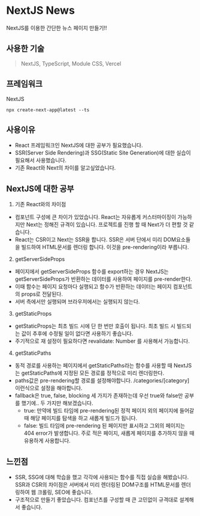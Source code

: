 # NextJS News
NextJS를 이용한 간단한 뉴스 페이지 만들기!!

## 사용한 기술
> NextJS, TypeScript, Module CSS, Vercel

## 프레임워크
NextJS
```
npx create-next-app@latest --ts
```

## 사용이유
- React 프레임워크인 NextJS에 대한 공부가 필요했습니다.
- SSR(Server Side Rendering)과 SSG(Static Site Generation)에 대한 실습이 필요해서 사용했습니다.
- 기존 React와 Next의 차이를 알고싶었습니다.

## NextJS에 대한 공부
1. 기존 React와의 차이점
  - 컴포넌트 구성에 큰 차이가 있었습니다. React는 자유롭게 커스터마이징이 가능하지만 Next는 정해진 규격이 있습니다. 프로젝트를 진행 할 때 Next가 더 편할 것 같습니다.
  - React는 CSR이고 Next는 SSR을 합니다. SSR은 서버 단에서 미리 DOM요소들을 빌드하여 HTML문서를 렌더링 합니다. 이것을 pre-rendering이라 부릅니다.
2. getServerSideProps
  - 페이지에서 getServerSideProps 함수를 export하는 경우 NextJS는 getServerSideProps가 반환하는 데이터를 사용하여 페이지를 pre-render한다.
  - 이때 함수는 페이지 요청마다 실행되고 함수가 반환하는 데이터는 페이지 컴포넌트의 props로 전달된다.
  - 서버 측에서만 실행되며 브라우저에서는 실행되지 않는다.
3. getStaticProps
  - getStaticProps는 최초 빌드 시에 단 한 번만 호출이 됩니다. 최초 빌드 시 빌드되는 값이 추후에 수정될 일이 없다면 사용하기 좋습니다.
  - 주기적으로 재 설정이 필요하다면 revalidate: Number 를 사용해서 가능합니다.
4. getStaticPaths
  - 동적 경로를 사용하는 페이지에서 getStaticPaths라는 함수를 사용할 때 NextJS는 getStaticPaths에 지정된 모든 경로를 정적으로 미리 렌더링한다.
  - paths값은 pre-rendering할 경로를 설정해야합니다. /categories/[category] 이런식으로 설정을 해아합니다.
  - fallback은 true, false, blocking 세 가지가 존재하는데 우선 true와 false만 공부를 했기에.. 두 가지만 해보겠습니다.
    - true: 만약에 빌드 타임에 pre-rendering된 정적 페이지 외의 페이지에 들어갈 때 해당 페이지를 탐색을 하고 새롭게 빌드가 됩니다.
    - false: 빌드 타임에 pre-rendering 된 페이지만 표시하고 그외의 페이지는 404 error가 발생합니다. 주로 적은 페이지, 새롭게 페이지를 추가하지 않을 때 유용하게 사용합니다.

## 느낀점
- SSR, SSG에 대해 학습을 했고 각각에 사용되는 함수를 직접 실습을 해봤습니다. SSR과 CSR의 차이점은 서버에서 미리 렌더링된 DOM구조를 HTML문서를 렌더링하여 웹 크롤링, SEO에 좋습니다.
- 구조적으로 만들기 좋았습니다. 컴포넌츠를 구성할 때 큰 고민없이 규격대로 설계해서 좋습니다.
